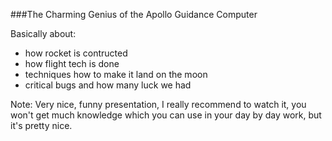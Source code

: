 ###The Charming Genius of the Apollo Guidance Computer

Basically about:
- how rocket is contructed
- how flight tech is done
- techniques how to make it land on the moon
- critical bugs and how many luck we had

Note:
Very nice, funny presentation, I really recommend to watch it, you won't
get much knowledge which you can use in your day by day work, but it's 
pretty nice.
